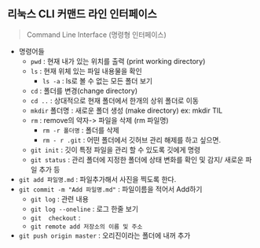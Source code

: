 ## 리눅스 CLI 커맨드 라인 인터페이스

> Command Line Interface (명령형 인터페이스)

- 명령어들
  - `pwd` : 현재 내가 있는 위치를 출력 (print working directory)
  - `ls` : 현재 위체 있는 파일 내용물을 확인
    - `ls -a` : ls로 볼 수 없는 모든 폴더 보기
  - `cd` : 폴더를 변경(change directory)
  - `cd ..` : 상대적으로 현재 폴더에서 한개의 상위 폴더로 이동
  - `mkdir` 폴더명 :  새로운 폴더 생성 (make directory) ex: mkdir TIL 
  - `rm` : remove의 약자-> 파일을 삭제 (rm 파일명)
    - `rm -r 폴더명` : 폴더를 삭제
    - `rm - r .git` : 어떤 폴더에서 깃허브 관리 해제를 하고 싶으면.
  - `git init` : 깃이 특정 파일을 관리 할 수 있도록 깃에게 명령
  - `git status` :  관리 폴더에 지정한 폴더에 상태 변화를 확인 및 감지/ 새로운 파일 추가 등
- `git add 파일명.md` : 파일추가해서 사진을 찍도록 한다.
- `git commit -m "Add 파일명.md"` :  파일이름을 적어서 Add하기
  - `git log`  : 관련 내용
  - `git log --oneline`  : 로그 한줄 보기
  - `git  checkout` : 
  - `git remote add 저장소의 이름 및 주소` 
- `git push origin master`  : 오리진이라는 폴더에 내꺼 추가

### 



